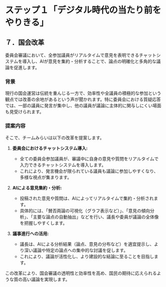 # ステップ１「デジタル時代の当たり前をやりきる」
## ７．国会改革

委員会審議において、全参加議員がリアルタイムで意見を表明できるチャットシステムを導入し、AIが意見を集約・分析することで、論点の明確化と多角的な議論を促進します。

### 背景
現行の国会運営は伝統を重んじる一方で、効率性や全議員の積極的な参加という観点では改善の余地があるという声が聞かれます。特に委員会における質疑応答では、一部の議員に発言が集中し、他の議員が議論に主体的に関与しにくい場面も見受けられます。

### 提案内容
そこで、チームみらいは以下の改革を提案します。

1.  **委員会におけるチャットシステム導入:**
    *   全ての委員会参加議員が、審議中に自身の意見や質問をリアルタイムで入力できるチャットシステムを導入します。
    *   これにより、発言機会が限られている議員も議論に参加しやすくなり、多様な視点が集まります。

2.  **AIによる意見集約・分析:**
    *   投稿された意見や質問は、AIによってリアルタイムで集約・分析されます。
    *   具体的には、「賛否両論の可視化（グラフ表示など）」、「意見の傾向分析」、「主要な論点の自動抽出」などを行い、議長や委員が議論の全体像を把握しやすくします。

3.  **議事進行への活用:**
    *   議長は、AIによる分析結果（論点、意見の分布など）を適宜提示し、より深い議論や特定の論点への集中的な討議を促します。
    *   これにより、議論が活性化し、より建設的な結論に至ることを目指します。

この改革により、国会審議の透明性と効率性を高め、国民の期待に応えられるような質の高い議論を実現します。